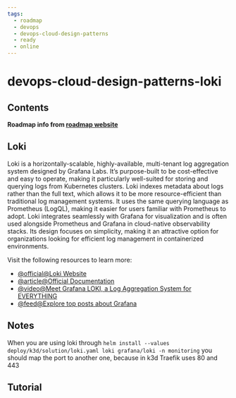 ```yaml
---
tags:
  - roadmap
  - devops
  - devops-cloud-design-patterns
  - ready
  - online
---
```


# devops-cloud-design-patterns-loki

## Contents

__Roadmap info from [roadmap website](https://roadmap.sh/devops/loki@w2eCgBC-ydMHSxh7LMti8)__

## Loki

Loki is a horizontally-scalable, highly-available, multi-tenant log aggregation system designed by Grafana Labs. It’s purpose-built to be cost-effective and easy to operate, making it particularly well-suited for storing and querying logs from Kubernetes clusters. Loki indexes metadata about logs rather than the full text, which allows it to be more resource-efficient than traditional log management systems. It uses the same querying language as Prometheus (LogQL), making it easier for users familiar with Prometheus to adopt. Loki integrates seamlessly with Grafana for visualization and is often used alongside Prometheus and Grafana in cloud-native observability stacks. Its design focuses on simplicity, making it an attractive option for organizations looking for efficient log management in containerized environments.

Visit the following resources to learn more:

* [@official@Loki Website](https://grafana.com/oss/loki/)
* [@article@Official Documentation](https://grafana.com/docs/loki/latest/?pg=oss-loki&plcmt=quick-links)
* [@video@Meet Grafana LOKI, a Log Aggregation System for EVERYTHING](https://www.youtube.com/watch?v=h_GGd7HfKQ8)
* [@feed@Explore top posts about Grafana](https://app.daily.dev/tags/grafana?ref=roadmapsh)

## Notes

When you are using loki through `helm install --values deploy/k3d/solution/loki.yaml loki grafana/loki -n monitoring` you should map the port to another one, because in k3d Traefik uses 80 and 443


## Tutorial

